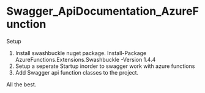 # Swagger_ApiDocumentation_AzureFunction

Setup

1. Install swashbuckle nuget package.
   Install-Package AzureFunctions.Extensions.Swashbuckle -Version 1.4.4
2. Setup a seperate Startup inorder to swagger work with azure functions
3. Add Swagger api function classes to the project.

All the best.
